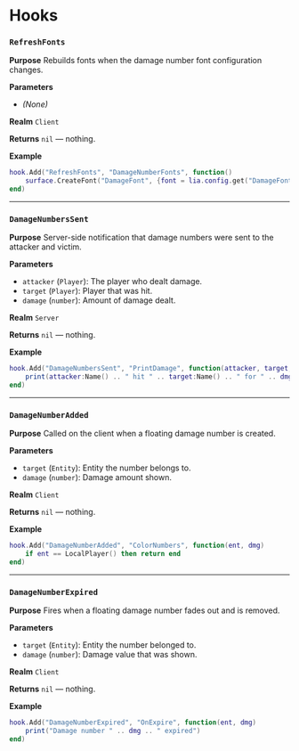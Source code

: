 # Hooks

### `RefreshFonts`

**Purpose**
Rebuilds fonts when the damage number font configuration changes.

**Parameters**

* *(None)*

**Realm**
`Client`

**Returns**
`nil` — nothing.

**Example**

```lua
hook.Add("RefreshFonts", "DamageNumberFonts", function()
    surface.CreateFont("DamageFont", {font = lia.config.get("DamageFont"), size = 24})
end)
```

---

### `DamageNumbersSent`

**Purpose**
Server-side notification that damage numbers were sent to the attacker and victim.

**Parameters**

* `attacker` (`Player`): The player who dealt damage.
* `target` (`Player`): Player that was hit.
* `damage` (`number`): Amount of damage dealt.

**Realm**
`Server`

**Returns**
`nil` — nothing.

**Example**

```lua
hook.Add("DamageNumbersSent", "PrintDamage", function(attacker, target, dmg)
    print(attacker:Name() .. " hit " .. target:Name() .. " for " .. dmg)
end)
```

---

### `DamageNumberAdded`

**Purpose**
Called on the client when a floating damage number is created.

**Parameters**

* `target` (`Entity`): Entity the number belongs to.
* `damage` (`number`): Damage amount shown.

**Realm**
`Client`

**Returns**
`nil` — nothing.

**Example**

```lua
hook.Add("DamageNumberAdded", "ColorNumbers", function(ent, dmg)
    if ent == LocalPlayer() then return end
end)
```

---

### `DamageNumberExpired`

**Purpose**
Fires when a floating damage number fades out and is removed.

**Parameters**

* `target` (`Entity`): Entity the number belonged to.
* `damage` (`number`): Damage value that was shown.

**Realm**
`Client`

**Returns**
`nil` — nothing.

**Example**

```lua
hook.Add("DamageNumberExpired", "OnExpire", function(ent, dmg)
    print("Damage number " .. dmg .. " expired")
end)
```
